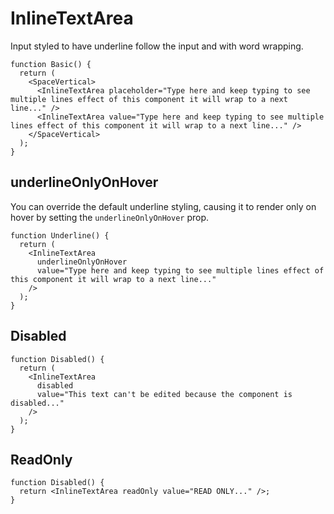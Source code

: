 # InlineTextArea

Input styled to have underline follow the input and with word wrapping.

```tsx
function Basic() {
  return (
    <SpaceVertical>
      <InlineTextArea placeholder="Type here and keep typing to see multiple lines effect of this component it will wrap to a next line..." />
      <InlineTextArea value="Type here and keep typing to see multiple lines effect of this component it will wrap to a next line..." />
    </SpaceVertical>
  );
}
```

## underlineOnlyOnHover

You can override the default underline styling, causing it to render only on hover by setting the `underlineOnlyOnHover` prop.

```tsx
function Underline() {
  return (
    <InlineTextArea
      underlineOnlyOnHover
      value="Type here and keep typing to see multiple lines effect of this component it will wrap to a next line..."
    />
  );
}
```

## Disabled

```tsx
function Disabled() {
  return (
    <InlineTextArea
      disabled
      value="This text can't be edited because the component is disabled..."
    />
  );
}
```

## ReadOnly

```tsx
function Disabled() {
  return <InlineTextArea readOnly value="READ ONLY..." />;
}
```
